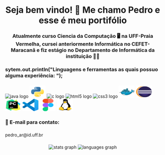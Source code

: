 <h1 align="center">Seja bem vindo! 👋 Me chamo Pedro e esse é meu portifólio</h1>

###

<h3 align="center">Atualmente curso Ciencia da Computação 🖥️ na UFF-Praia Vermelha, cursei anteriormente Informática no CEFET-Maracanã e fiz estágio no Departamento de Informática da instituição 👨‍💻</h3>

###

<h3 align="left">sytem.out.println("Linguagens e ferramentas as quais possuo alguma experiência: ");</h3>

###

<div align="left">
  <img src="https://cdn.jsdelivr.net/gh/devicons/devicon/icons/java/java-original.svg" height="40" width="52" alt="java logo"  />
  <img src="https://github.com/devicons/devicon/blob/v2.16.0/icons/python/python-original.svg" height="40" width="52" alt="python logo"  />
  <img src="https://cdn.jsdelivr.net/gh/devicons/devicon/icons/c/c-original.svg" height="40" width="52" alt="c logo"  />
  <img src="https://cdn.jsdelivr.net/gh/devicons/devicon/icons/html5/html5-original.svg" height="40" width="52" alt="html5 logo"  />
  <img src="https://cdn.jsdelivr.net/gh/devicons/devicon/icons/css3/css3-original.svg" height="40" width="52" alt="css3 logo"  />
  <img src="https://github.com/devicons/devicon/blob/v2.16.0/icons/docker/docker-original.svg" height="40" width="52" alt="docker logo"  />
  <img src="https://github.com/devicons/devicon/blob/v2.16.0/icons/eclipse/eclipse-original.svg" height="40" width="52" alt="eclipse logo"  />
  <img src="https://github.com/devicons/devicon/blob/v2.16.0/icons/pycharm/pycharm-original.svg" height="40" width="52" alt="pycharm logo" />
  <img src="https://github.com/devicons/devicon/blob/v2.16.0/icons/vscode/vscode-original.svg" height="40" width="52" alt="vscode logo" />
  <img src="https://github.com/devicons/devicon/blob/v2.16.0/icons/figma/figma-original.svg" height="40" width="52" alt="figma logo" />
  <img src="https://github.com/devicons/devicon/blob/v2.16.0/icons/linux/linux-original.svg" height="40" width="52" alt="linux logo" />
</div>

###

<h3 align="left">📧 E-mail para contato:</h3>

###

<p align="left">pedro_ar@id.uff.br</p>

###

<div align="center">
  <img src="https://github-readme-stats.vercel.app/api?hide_title=false&hide_rank=false&show_icons=true&include_all_commits=true&count_private=false&disable_animations=false&theme=gotham&locale=pt-br&hide_border=false&custom_title=Estatísticas:&username=PedrimAr" height="150" alt="stats graph"  />
  <img src="https://github-readme-stats.vercel.app/api/top-langs?locale=pt-br&hide_title=false&layout=compact&card_width=320&langs_count=12&theme=gotham&hide_border=false&username=PedrimAr" height="150" alt="languages graph"  />
</div>

###
